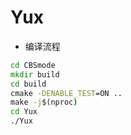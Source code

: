 # Yux

* 编译流程

```cmd
cd CBSmode
mkdir build
cd build
cmake -DENABLE_TEST=ON ..
make -j$(nproc)
cd Yux
./Yux
```
